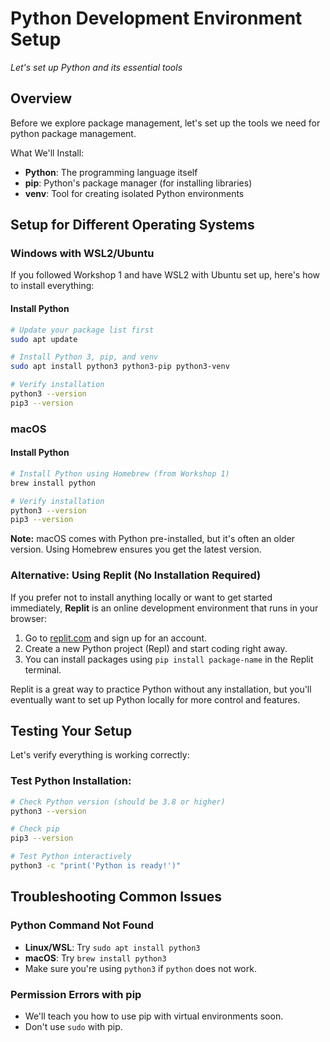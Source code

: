 # Python Development Environment Setup

_Let's set up Python and its essential tools_

## Overview

Before we explore package management, let's set up the tools we need for python package management.

What We'll Install:
- **Python**: The programming language itself
- **pip**: Python's package manager (for installing libraries)
- **venv**: Tool for creating isolated Python environments

## Setup for Different Operating Systems

### Windows with WSL2/Ubuntu

If you followed Workshop 1 and have WSL2 with Ubuntu set up, here's how to install everything:

#### Install Python
```bash
# Update your package list first
sudo apt update

# Install Python 3, pip, and venv
sudo apt install python3 python3-pip python3-venv

# Verify installation
python3 --version
pip3 --version
```

### macOS

#### Install Python
```bash
# Install Python using Homebrew (from Workshop 1)
brew install python

# Verify installation
python3 --version
pip3 --version
```

**Note:** macOS comes with Python pre-installed, but it's often an older version. Using Homebrew ensures you get the latest version.

### Alternative: Using Replit (No Installation Required)

If you prefer not to install anything locally or want to get started immediately, **Replit** is an online development environment that runs in your browser:

1. Go to [replit.com](https://replit.com) and sign up for an account.
2. Create a new Python project (Repl) and start coding right away.
3. You can install packages using `pip install package-name` in the Replit terminal.

Replit is a great way to practice Python without any installation, but you'll eventually want to set up Python locally for more control and features.

## Testing Your Setup
Let's verify everything is working correctly:

### Test Python Installation:
```bash
# Check Python version (should be 3.8 or higher)
python3 --version

# Check pip
pip3 --version

# Test Python interactively
python3 -c "print('Python is ready!')"
```

## Troubleshooting Common Issues
### Python Command Not Found
- **Linux/WSL**: Try `sudo apt install python3`
- **macOS**: Try `brew install python3`
- Make sure you're using `python3` if `python` does not work.

### Permission Errors with pip
- We'll teach you how to use pip with virtual environments soon.
- Don't use `sudo` with pip.
